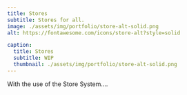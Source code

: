 ```yaml
---
title: Stores
subtitle: Stores for all.
image: ./assets/img/portfolio/store-alt-solid.png
alt: https://fontawesome.com/icons/store-alt?style=solid

caption:
  title: Stores
  subtitle: WIP
  thumbnail: ./assets/img/portfolio/store-alt-solid.png
---
```

With the use of the Store System....
